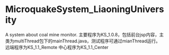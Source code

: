 ﻿# MicroquakeSystem_LiaoningUniversity
A system about coal mine monitor.
主要程序为KS_1.0.8，包括前台jsp内容，主类为multiThread包下的mainThread.java，测试程序可通过mianThread运行。
远端程序为KS_1.1_Remote
中心程序为KS_1.1_Center
